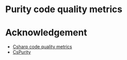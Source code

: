 # Purity code quality metrics



# Acknowledgement
* [Csharp code quality metrics](https://github.com/bzuilhof/StaticCodeAnalysis)
* [CsPurity](https://github.com/melkster/CsPurity)
